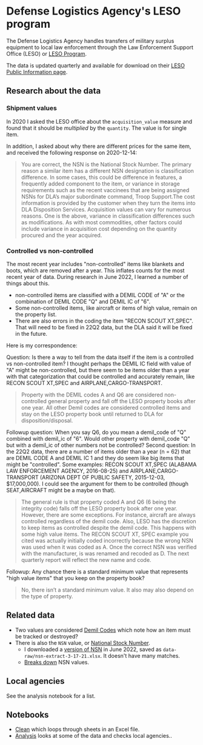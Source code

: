 # Defense Logistics Agency's LESO program

The Defense Logistics Agency handles transfers of military surplus equipment to local law enforcement through the Law Enforcement Support Office (LESO) or [LESO Program](https://www.dla.mil/DispositionServices/Offers/Reutilization/LawEnforcement/).

The data is updated quarterly and available for download on their [LESO Public Information page](https://www.dla.mil/DispositionServices/Offers/Reutilization/LawEnforcement/PublicInformation/).

## Research about the data

### Shipment values

In 2020 I asked the LESO office about the `acquisition_value` measure and found that it should be *multiplied* by the `quantity`. The value is for single item.

In addition, I asked about why there are different prices for the same item, and received the following response on 2020-12-14:

> You are correct, the NSN is the National Stock Number. The primary reason a similar item has a different NSN designation is classification difference.  In some cases, this could be difference in features, a frequently added component to the item, or variance in storage requirements such as the recent vaccinees that are being assigned NSNs for DLA’s major subordinate command, Troop Support.The cost information is provided by the customer when they turn the items into DLA Disposition Services. Acquisition values can vary for numerous reasons. One is the above, variance in classification differences such as modifications. As with most commodities, other factors could include variance in acquisition cost depending on the quantity procured and the year acquired.

### Controlled vs non-controlled

The most recent year includes "non-controlled" items like blankets and boots, which are removed after a year. This inflates counts for the most recent year of data. During research in June 2022, I learned a number of things about this.

- non-controlled items are classified with a DEMIL CODE of "A" or the combination of DEMIL CODE "Q" and DEMIL IC of "6".
- Some non-controlled items, like aircraft or items of high value, remain on the property list.
- There are also errors in the coding the item "RECON SCOUT XT,SPEC". That will need to be fixed in 22Q2 data, but the DLA said it will be fixed in the future.

Here is my correspondence:

Question: Is there a way to tell from the data itself if the item is a controlled vs non-controlled item? I thought perhaps the DEMIL IC field with value of "A" might be non-controlled, but there seem to be items older than a year with that categorization that could be controlled and accurately remain, like RECON SCOUT XT,SPEC and AIRPLANE,CARGO-TRANSPORT.

> Property with the DEMIL codes A and Q6 are considered non-controlled general property and fall off the LESO property books after one year. All other Demil codes are considered controlled items and stay on the LESO property book until returned to DLA for disposition/disposal.

Followup question: When you say Q6, do you mean a demil_code of "Q" combined with demil_ic of "6". Would other property with demil_code "Q" but with a demil_ic of other numbers not be controlled? Second question: In the 22Q2 data, there are a number of items older than a year (n = 62) that are DEMIL CODE A and DEMIL IC 1 and they do seem like big items that might be "controlled". Some examples: RECON SCOUT XT,SPEC (ALABAMA LAW ENFORCEMENT AGENCY, 2016-08-25) and AIRPLANE,CARGO-TRANSPORT (ARIZONA DEPT OF PUBLIC SAFETY, 2015-12-03, $17,000,000). I could see the argument for them to be controlled (though SEAT,AIRCRAFT might be a maybe on that).

> The general rule is that property coded A and Q6 (6 being the integrity code) falls off the LESO property book after one year. However, there are some exceptions. For instance, aircraft are always controlled regardless of the demil code. Also, LESO has the discretion to keep items as controlled despite the demil code. This happens with some high value items. The RECON SCOUT XT, SPEC example you cited was actually initially coded incorrectly because the wrong NSN was used when it was coded as A. Once the correct NSN was verified with the manufacturer, is was renamed and recoded as D. The next quarterly report will reflect the new name and code.

Followup: Any chance there is a standard minimum value that represents "high value items" that you keep on the property book? 

> No, there isn’t a standard minimum value. It also may also depend on the type of property.

## Related data

- Two values are considered [Demil Codes](https://www.dla.mil/HQ/LogisticsOperations/Services/FIC/DEMILCoding/DEMILCodes/) which note how an item must be tracked or destroyed?
- There is also the `NSN` value, or [National Stock Number](https://www.dla.mil/AboutDLA/News/NewsArticleView/Article/1933320/what-is-a-national-stock-number/).
  - I downloaded a [version of NSN](https://catalog.data.gov/dataset/national-stock-number-extract) in June 2022, saved as `data-raw/nsn-extract-3-17-21.xlsx`. It doesn't have many matches.
  - [Breaks down](https://www.dla.mil/AboutDLA/News/NewsArticleView/Article/1675036/dla-uses-national-stock-numbers-to-manage-supplies-efficiently-throughout-their/) NSN values.
  
## Local agencies

See the analysis notebook for a list.

## Notebooks

- [Clean](01-cleaning.qmd) which loops through sheets in an Excel file.
- [Analysis](02-analysis.qmd) looks at some of the data and checks local agencies..


